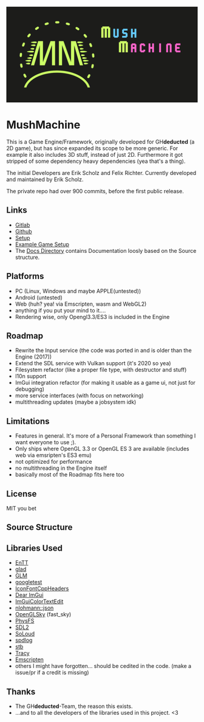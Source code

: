 ![mm](res/mm_card.png)

# MushMachine
This is a Game Engine/Framework, originally developed for GH**deducted** (a 2D game), but has since expanded its scope to be more generic. For example it also includes 3D stuff, instead of just 2D. Furthermore it got stripped of some dependency heavy dependencies (yea that's a thing).

The initial Developers are Erik Scholz and Felix Richter.
Currently developed and maintained by Erik Scholz.

The private repo had over 900 commits, before the first public release.

## Links
- [Gitlab](https://gitlab.com/MadeOfJelly/MushMachine)
- [Github](https://github.com/MadeOfJelly/MushMachine)
- [Setup](docs/setup.md)
- [Example Game Setup](docs/basic_game.md)
- The [Docs Directory](docs/) contains Documentation loosly based on the Source structure.

## Platforms
- PC (Linux, Windows and maybe APPLE(untested))
- Android (untested)
- Web (huh? yea! via Emscripten, wasm and WebGL2)
- anything if you put your mind to it....
- Rendering wise, only Opengl3.3/ES3 is included in the Engine

## Roadmap
- Rewrite the Input service (the code was ported in and is older than the Engine (2017))
- Extend the SDL service with Vulkan support (it's 2020 so yea)
- Filesystem refactor (like a proper file type, with destructor and stuff)
- l10n support
- ImGui integration refactor (for making it usable as a game ui, not just for debugging)
- more service interfaces (with focus on networking)
- multithreading updates (maybe a jobsystem idk)

## Limitations
- Features in general. It's more of a Personal Framework than something I want everyone to use ;).
- Only ships where OpenGL 3.3 or OpenGL ES 3 are available (includes web via emsripten's ES3 emu)
- not optimized for performance
- no multithreading in the Engine itself
- basically most of the Roadmap fits here too

## License

MIT you bet

## Source Structure

## Libraries Used
- [EnTT](https://github.com/skypjack/entt)
- [glad](https://github.com/Dav1dde/glad)
- [GLM](https://github.com/g-truc/glm)
- [googletest](https://github.com/google/googletest)
- [IconFontCppHeaders](https://github.com/juliettef/IconFontCppHeaders)
- [Dear ImGui](https://github.com/ocornut/imgui)
- [ImGuiColorTextEdit](https://github.com/BalazsJako/ImGuiColorTextEdit)
- [nlohmann::json](https://github.com/nlohmann/json)
- [OpenGLSky](https://github.com/shff/opengl_sky) (fast_sky)
- [PhysFS](https://icculus.org/physfs/)
- [SDL2](https://www.libsdl.org/)
- [SoLoud](https://sol.gfxile.net/soloud/)
- [spdlog](https://github.com/gabime/spdlog)
- [stb](https://github.com/nothings/stb)
- [Tracy](https://github.com/wolfpld/tracy)
- [Emscripten](https://emscripten.org/)
- others I might have forgotten... should be cedited in the code. (make a issue/pr if a credit is missing)

## Thanks
- The GH**deducted**-Team, the reason this exists.
- ...and to all the developers of the libraries used in this project. <3

